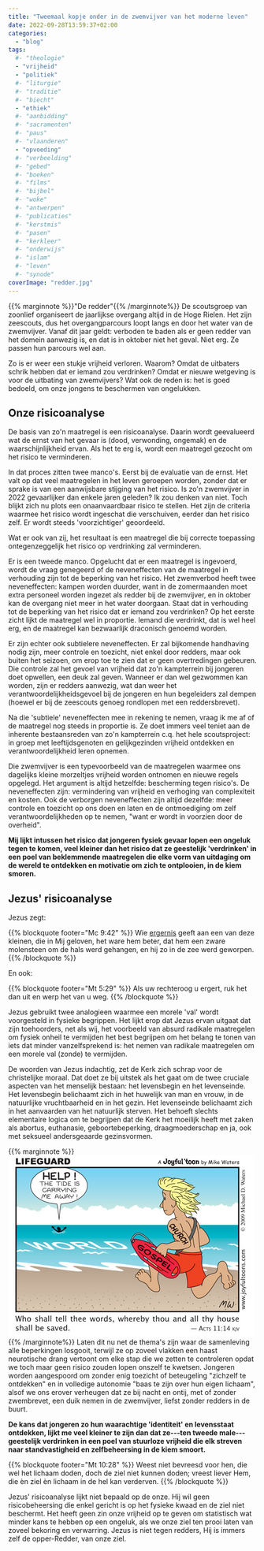 ```yaml
---
title: "Tweemaal kopje onder in de zwemvijver van het moderne leven"
date: 2022-09-28T13:59:37+02:00
categories: 
  - "blog"
tags:
  #- "theologie"
  - "vrijheid"
  - "politiek"
  #- "liturgie"
  #- "traditie"
  #- "biecht"
  - "ethiek"
  #- "aanbidding"
  #- "sacramenten"
  #- "paus"
  #- "vlaanderen"
  - "opvoeding"
  #- "verbeelding"
  #- "gebed"
  #- "boeken"
  #- "films"
  #- "bijbel"
  #- "woke"
  #- "antwerpen"
  #- "publicaties"
  #- "kerstmis"
  #- "pasen"
  #- "kerkleer"
  #- "onderwijs"
  #- "islam"
  #- "leven"
  #- "synode"
coverImage: "redder.jpg"
---
```


{{% marginnote %}}"De redder"{{% /marginnote%}}
De scoutsgroep van zoonlief organiseert de jaarlijkse overgang altijd in de Hoge Rielen. Het zijn zeescouts, dus het overgangparcours loopt langs en door het water van de zwemvijver. Vanaf dit jaar geldt: verboden te baden als er geen redder van het domein aanwezig is, en dat is in oktober niet het geval. Niet erg. Ze passen hun parcours wel aan.

Zo is er weer een stukje vrijheid verloren. Waarom? Omdat de uitbaters schrik hebben dat er iemand zou verdrinken? Omdat er nieuwe wetgeving is voor de uitbating van zwemvijvers? Wat ook de reden is: het is goed bedoeld, om onze jongens te beschermen van ongelukken.

## Onze risicoanalyse

De basis van zo'n maatregel is een risicoanalyse. Daarin wordt geevalueerd wat de ernst van het gevaar is (dood, verwonding, ongemak) en de waarschijnlijkheid ervan. Als het te erg is, wordt een maatregel gezocht om het risico te verminderen. 

In dat proces zitten twee manco's. Eerst bij de evaluatie van de ernst. Het valt op dat veel maatregelen in het leven geroepen worden, zonder dat er sprake is van een aanwijsbare stijging van het risico. Is zo'n zwemvijver in 2022 gevaarlijker dan enkele jaren geleden? Ik zou denken van niet. Toch blijkt zich nu plots een onaanvaardbaar risico te stellen. Het zijn de criteria waarmee het risico wordt ingeschat die verschuiven, eerder dan het risico zelf. Er wordt steeds 'voorzichtiger' geoordeeld.

Wat er ook van zij, het resultaat is een maatregel die bij correcte toepassing ontegenzeggelijk  het risico op verdrinking zal verminderen.

Er is een tweede manco. Opgelucht dat er een maatregel is ingevoerd, wordt de vraag genegeerd of de neveneffecten van de maatregel in verhouding zijn tot de beperking van het risico. Het zwemverbod heeft twee neveneffecten: kampen worden duurder, want in de zomermaanden moet extra personeel worden ingezet als redder bij de zwemvijver, en in oktober kan de overgang niet meer in het water doorgaan. Staat dat in verhouding tot de beperking van het risico dat er iemand zou verdrinken? Op het eerste zicht lijkt de maatregel wel in proportie. Iemand die verdrinkt, dat is wel heel erg, en de maatregel kan bezwaarlijk draconisch genoemd worden. 

Er zijn echter ook subtielere neveneffecten. Er zal bijkomende handhaving nodig zijn, meer controle en toezicht, niet enkel door redders, maar ook buiten het seizoen, om erop toe te zien dat er geen overtredingen gebeuren. Die controle zal het gevoel van vrijheid dat zo'n kampterrein bij jongeren doet opwellen, een deuk zal geven. Wanneer er dan wel gezwommen kan worden, zijn er redders aanwezig, wat dan weer het verantwoordelijkheidsgevoel bij de jongeren en hun begeleiders zal dempen (hoewel er bij de zeescouts genoeg rondlopen met een reddersbrevet). 

Na die 'subtiele' neveneffecten mee in rekening te nemen, vraag ik me af of de maatregel nog steeds in proportie is. Ze doet immers veel teniet aan de inherente bestaansreden van zo'n kampterrein c.q. het hele scoutsproject: in groep met leeftijdsgenoten en gelijkgezinden  vrijheid ontdekken en verantwoordelijkheid leren opnemen.

Die zwemvijver is een typevoorbeeld van de maatregelen waarmee ons dagelijks kleine morzeltjes vrijheid worden ontnomen en nieuwe regels opgelegd. Het argument is altijd hetzelfde: bescherming tegen risico's. De neveneffecten zijn: vermindering van vrijheid en verhoging van complexiteit en kosten. Ook de verborgen neveneffecten zijn altijd dezelfde: meer controle en toezicht op ons doen en laten en de ontmoediging om zelf verantwoordelijkheden op te nemen, "want er wordt in voorzien door de overheid".

**Mij lijkt intussen het risico dat jongeren fysiek gevaar lopen een ongeluk tegen te komen, veel kleiner dan het risico dat ze geestelijk  'verdrinken' in een poel van beklemmende maatregelen die elke vorm van uitdaging om de wereld te ontdekken en motivatie om zich te ontplooien, in de kiem smoren.**

## Jezus' risicoanalyse

Jezus zegt:

{{% blockquote footer="Mc 9:42" %}}
Wie [ergernis](https://gelovenleren.net/blog/schandalig-geloof/) geeft aan een van deze kleinen, die in Mij geloven, het ware hem beter, dat hem een zware molensteen om de hals werd gehangen, en hij zo in de zee werd geworpen.
{{% /blockquote %}}

En ook: 

{{% blockquote footer="Mt 5:29" %}}
Als uw rechteroog u ergert, ruk het dan uit en werp het van u weg.
{{% /blockquote %}}

Jezus gebruikt twee analogieen waarmee een morele 'val' wordt voorgesteld in fysieke begrippen. Het lijkt erop dat Jezus ervan uitgaat dat zijn toehoorders, net als wij, het voorbeeld van absurd radikale maatregelen om fysiek onheil te vermijden het best begrijpen om het belang te tonen van iets dat minder vanzelfsprekend is: het nemen van radikale maatregelen om een morele val (zonde) te vermijden. 

De woorden van Jezus indachtig, zet de Kerk zich schrap voor de christelijke moraal. Dat doet ze bij uitstek als het gaat om de twee cruciale aspecten van het menselijk bestaan: het levensbegin en het levenseinde. Het levensbegin belichaamt zich in het huwelijk van man en vrouw, in de natuurlijke vruchtbaarheid  en in het gezin. Het levenseinde belichaamt zich in het aanvaarden van het natuurlijk sterven. Het behoeft slechts elementaire logica om te begrijpen dat de Kerk het moeilijk heeft met zaken als abortus, euthanasie, geboortebeperking, draagmoederschap en ja, ook met seksueel andersgeaarde gezinsvormen. 

{{% marginnote %}}![](images/lifeguard_kjv.jpg){{% /marginnote%}}
Laten dit nu net de thema's zijn waar de samenleving  alle beperkingen losgooit, terwijl ze op zoveel vlakken een haast neurotische drang vertoont om elke stap die we zetten te controleren opdat we toch maar geen risico zouden lopen onszelf te kwetsen. Jongeren worden aangespoord om zonder enig toezicht of beteugeling "zichzelf te ontdekken" en in volledige autonomie "baas te zijn over hun eigen lichaam", alsof we ons erover verheugen dat ze bij nacht en ontij, met of zonder zwembrevet, een duik nemen in de zwemvijver, liefst zonder redders in de buurt. 

**De kans dat jongeren zo hun waarachtige 'identiteit' en levensstaat ontdekken, lijkt me veel kleiner te zijn dan dat ze---ten tweede male---geestelijk verdrinken in een poel van stuurloze vrijheid die elk streven naar standvastigheid en zelfbeheersing in de kiem smoort.**

{{% blockquote footer="Mt 10:28" %}}
Weest niet bevreesd voor hen, die wel het lichaam doden, doch de ziel niet kunnen doden; vreest liever Hem, die èn ziel èn lichaam in de hel kan verderven.
{{% /blockquote %}}

Jezus' risicoanalyse lijkt niet bepaald op de onze. Hij wil geen risicobeheersing die enkel gericht is op het fysieke kwaad en de ziel niet beschermt. Het heeft geen zin onze vrijheid op te geven om statistisch wat minder kans te hebben op een ongeluk, als we onze ziel ten prooi laten van zoveel bekoring en verwarring. Jezus is niet tegen redders, Hij is immers zelf de opper-Redder, van onze ziel. 


